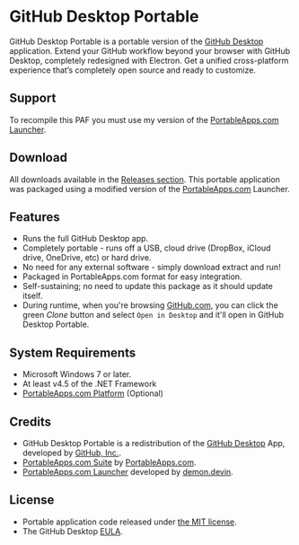 # GitHub Desktop Portable
GitHub Desktop Portable is a portable version of the [GitHub Desktop][C1] application. Extend your GitHub workflow beyond your browser with GitHub Desktop, completely redesigned with Electron. Get a unified cross-platform experience that’s completely open source and ready to customize.

## Support
To recompile this PAF you must use my version of the [PortableApps.com Launcher][S1].

 [S1]: https://github.com/daemondevin/Launcher

## Download
All downloads available in the [Releases section][D1]. This portable application was packaged using a modified version of the [PortableApps.com][D2] Launcher.

 [D1]: https://github.com/daemondevin/GitHubDesktopPortable/releases
 [D2]: http//portableapps.com/

## Features
* Runs the full GitHub Desktop app.
* Completely portable - runs off a USB, cloud drive (DropBox, iCloud drive,
  OneDrive, etc) or hard drive.
* No need for any external software - simply download extract and run!
* Packaged in PortableApps.com format for easy integration.
* Self-sustaining; no need to update this package as it should update itself.
* During runtime, when you're browsing [GitHub.com][C2], you can click the green _Clone_ button and select `Open in Desktop` and it'll open in GitHub Desktop Portable.

## System Requirements
* Microsoft Windows 7 or later.
* At least v4.5 of the .NET Framework
* [PortableApps.com Platform][R1] (Optional)

 [R1]: http://portableapps.com/download

## Credits
* GitHub Desktop Portable is a redistribution of the
  [GitHub Desktop][C1] App, developed by [GitHub, Inc.][C2].
* [PortableApps.com Suite][R1] by [PortableApps.com][D2].
* [PortableApps.com Launcher][S1] developed by [demon.devin][C3].

 [C1]: https://desktop.github.com/
 [C2]: https://github.com/
 [C3]: https://github.com/demondevin

## License

* Portable application code released under [the MIT license][L1].
* The GitHub Desktop [EULA][L2].

 [L1]: https://raw.githubusercontent.com/demondevin/GitHubDesktopPortable/master/LICENSE
 [L2]: https://desktop.github.com/eula/
 
